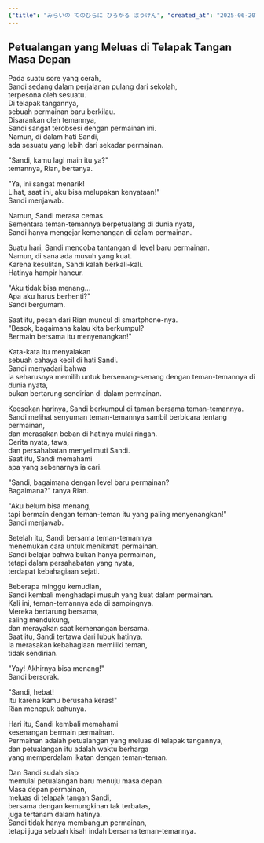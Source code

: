```yaml
---
{"title": "みらいの てのひらに ひろがる ぼうけん", "created_at": "2025-06-20T10:01:27.930528+09:00"}
---
```


## Petualangan yang Meluas di Telapak Tangan Masa Depan

Pada suatu sore yang cerah,  
Sandi sedang dalam perjalanan pulang dari sekolah,  
terpesona oleh sesuatu.  
Di telapak tangannya,  
sebuah permainan baru berkilau.  
Disarankan oleh temannya,  
Sandi sangat terobsesi dengan permainan ini.  
Namun, di dalam hati Sandi,  
ada sesuatu yang lebih dari sekadar permainan.

"Sandi, kamu lagi main itu ya?"  
temannya, Rian, bertanya.

"Ya, ini sangat menarik!  
Lihat, saat ini, aku bisa melupakan kenyataan!"  
Sandi menjawab.

Namun, Sandi merasa cemas.  
Sementara teman-temannya berpetualang di dunia nyata,  
Sandi hanya mengejar kemenangan di dalam permainan.

Suatu hari, Sandi mencoba tantangan di level baru permainan.  
Namun, di sana ada musuh yang kuat.  
Karena kesulitan, Sandi kalah berkali-kali.  
Hatinya hampir hancur.

"Aku tidak bisa menang...  
Apa aku harus berhenti?"  
Sandi bergumam.

Saat itu, pesan dari Rian muncul di smartphone-nya.  
"Besok, bagaimana kalau kita berkumpul?  
Bermain bersama itu menyenangkan!"

Kata-kata itu menyalakan  
sebuah cahaya kecil di hati Sandi.  
Sandi menyadari bahwa  
ia seharusnya memilih untuk bersenang-senang dengan teman-temannya di dunia nyata,  
bukan bertarung sendirian di dalam permainan.

Keesokan harinya, Sandi berkumpul di taman bersama teman-temannya.  
Sandi melihat senyuman teman-temannya sambil berbicara tentang permainan,  
dan merasakan beban di hatinya mulai ringan.  
Cerita nyata, tawa,  
dan persahabatan menyelimuti Sandi.  
Saat itu, Sandi memahami  
apa yang sebenarnya ia cari.

"Sandi, bagaimana dengan level baru permainan?  
Bagaimana?" tanya Rian.

"Aku belum bisa menang,  
tapi bermain dengan teman-teman itu yang paling menyenangkan!"  
Sandi menjawab.

Setelah itu, Sandi bersama teman-temannya  
menemukan cara untuk menikmati permainan.  
Sandi belajar bahwa bukan hanya permainan,  
tetapi dalam persahabatan yang nyata,  
terdapat kebahagiaan sejati.

Beberapa minggu kemudian,  
Sandi kembali menghadapi musuh yang kuat dalam permainan.  
Kali ini, teman-temannya ada di sampingnya.  
Mereka bertarung bersama,  
saling mendukung,  
dan merayakan saat kemenangan bersama.  
Saat itu, Sandi tertawa dari lubuk hatinya.  
Ia merasakan kebahagiaan memiliki teman,  
tidak sendirian.

"Yay! Akhirnya bisa menang!"  
Sandi bersorak.

"Sandi, hebat!  
Itu karena kamu berusaha keras!"  
Rian menepuk bahunya.

Hari itu, Sandi kembali memahami  
kesenangan bermain permainan.  
Permainan adalah petualangan yang meluas di telapak tangannya,  
dan petualangan itu adalah waktu berharga  
yang memperdalam ikatan dengan teman-teman. 

Dan Sandi sudah siap  
memulai petualangan baru menuju masa depan.  
Masa depan permainan,  
meluas di telapak tangan Sandi,  
bersama dengan kemungkinan tak terbatas,  
juga tertanam dalam hatinya.  
Sandi tidak hanya membangun permainan,  
tetapi juga sebuah kisah indah bersama teman-temannya.
